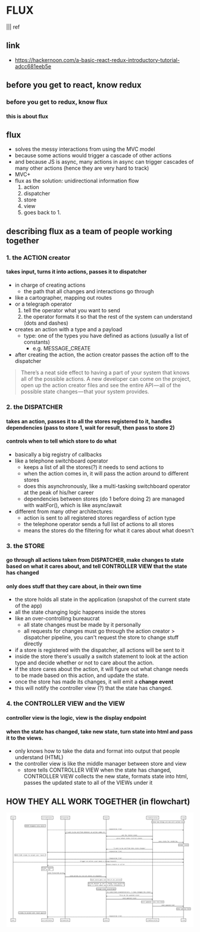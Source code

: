 # FLUX
||| ref

## link
- https://hackernoon.com/a-basic-react-redux-introductory-tutorial-adcc681eeb5e

## before you get to react, know redux
### before you get to redux, know flux
#### this is about flux

## flux
- solves the messy interactions from using the MVC model
- because some actions would trigger a cascade of other actions
- and because JS is async, many actions in async can trigger cascades of many other actions (hence they are very hard to track)
- MVC+
- flux as the solution: unidirectional information flow
    1. action
    2. dispatcher
    3. store
    4. view
    5. goes back to 1.

## describing flux as a team of people working together
### 1. the ACTION creator
#### takes input, turns it into actions, passes it to dispatcher
- in charge of creating actions
    - the path that all changes and interactions go through
- like a cartographer, mapping out routes
- or a telegraph operator
    1. tell the operator what you want to send
    2. the operator formats it so that the rest of the system can understand (dots and dashes)
- creates an action with a type and a payload
    - type: one of the types you have defined as actions (usually a list of constants)
        - e.g. MESSAGE_CREATE
- after creating the action, the action creator passes the action off to the dispatcher

> There’s a neat side effect to having a part of your system that knows all of the possible actions. A new developer can come on the project, open up the action creator files and see the entire API — all of the possible state changes — that your system provides.

### 2. the DISPATCHER
#### takes an action, passes it to all the stores registered to it, handles dependencies (pass to store 1, wait for result, then pass to store 2)
#### controls when to tell which store to do what
- basically a big registry of callbacks
- like a telephone switchboard operator
    - keeps a list of all the stores(?) it needs to send actions to
    - when the action comes in, it will pass the action around to different stores
    - does this asynchronously, like a multi-tasking switchboard operator at the peak of his/her career
    - dependencies between stores (do 1 before doing 2) are managed with waitFor(), which is like async/await
- different from many other architectures:
    - action is sent to all registered stores regardless of action type
    - the telephone operator sends a full list of actions to all stores
    - means the stores do the filtering for what it cares about what doesn't

### 3. the STORE
#### go through all actions taken from DISPATCHER, make changes to state based on what it cares about, and tell CONTROLLER VIEW that the state has changed
#### only does stuff that they care about, in their own time
- the store holds all state in the application (snapshot of the current state of the app)
- all the state changing logic happens inside the stores
- like an over-controlling bureaucrat
    - all state changes must be made by it personally
    - all requests for changes must go through the action creator > dispatcher pipeline, you can't request the store to change stuff directly
- if a store is registered with the dispatcher, all actions will be sent to it
- inside the store there's usually a switch statement to look at the action type and decide whether or not to care about the action.
- if the store cares about the action, it will figure out what change needs to be made based on this action, and update the state.
- once the store has made its changes, it will emit a **change event**
- this will notify the controller view (?) that the state has changed.

### 4. the CONTROLLER VIEW and the VIEW
#### controller view is the logic, view is the display endpoint
#### when the state has changed, take new state, turn state into html and pass it to the views.
- only knows how to take the data and format into output that people understand (HTML)
- the controller view is like the middle manager between store and view
    - store tells CONTROLLER VIEW when the state has changed, CONTROLLER VIEW collects the new state, formats state into html, passes the updated state to all of the VIEWs under it

## HOW THEY ALL WORK TOGETHER (in flowchart)
![chart](./images/flux_flow.jpg)


